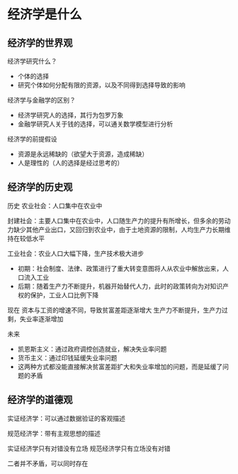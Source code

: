 # 经济学是什么

## 经济学的世界观

经济学研究什么？

- 个体的选择
- 研究个体如何分配有限的资源，以及不同得到选择导致的影响

经济学与金融学的区别？

- 经济学研究人的选择，其行为包罗万象
- 金融学研究人关于钱的选择，可以通关数学模型进行分析

经济学的前提假设

- 资源是永远稀缺的（欲望大于资源，造成稀缺）
- 人是理性的（人的选择是经过思考的）

## 经济学的历史观

历史
农业社会：人口集中在农业中

封建社会：主要人口集中在农业中，人口随生产力的提升有所增长，但多余的劳动力缺少其他产业出口，又回归到农业中，由于土地资源的限制，人均生产力长期维持在较低水平

工业社会：农业人口大幅下降，生产技术极大进步

- 初期：社会制度、法律、政策进行了重大转变意图将人从农业中解放出来，人口流入工业
- 后期：随着生产力不断提升，机器开始替代人力，此时的政策转向为对知识产权的保护，工业人口比例下降

现在
资本与工资的增速不同，导致贫富差距逐渐增大
生产力不断提升，生产力过剩，失业率逐渐增加

未来

- 凯恩斯主义：通过政府调控创造就业，解决失业率问题
- 货币主义：通过印钱延缓失业率问题
- 这两种方式都没能直接解决贫富差距扩大和失业率增加的问题，而是延缓了问题的矛盾

## 经济学的道德观

实证经济学：可以通过数据验证的客观描述

规范经济学：带有主观思想的描述

实证经济学只有对错没有立场
规范经济学只有立场没有对错

二者并不矛盾，可以同时存在
